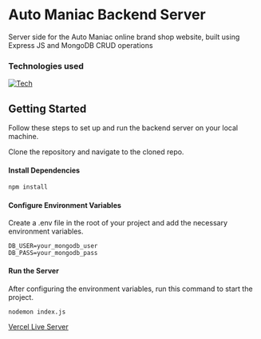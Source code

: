 # Auto Maniac Backend Server

Server side for the Auto Maniac online brand shop website, built using Express JS and MongoDB CRUD operations

### Technologies used

[![Tech](https://skillicons.dev/icons?i=nodejs,express,mongodb,vercel)](https://skillicons.dev)

## Getting Started

Follow these steps to set up and run the backend server on your local machine.

Clone the repository and navigate to the cloned repo.

#### Install Dependencies

```bash
npm install
```

#### Configure Environment Variables

Create a .env file in the root of your project and add the necessary environment variables.

```env
DB_USER=your_mongodb_user
DB_PASS=your_mongodb_pass
```

#### Run the Server

After configuring the environment variables, run this command to start the project.

```bash
nodemon index.js
```

[Vercel Live Server](https://auto-maniac-server.vercel.app/)
